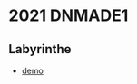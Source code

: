 # 2021 DNMADE1

## Labyrinthe
* [demo](https://eminet666.github.io/share/2021/demo_labyrinthe.html)
